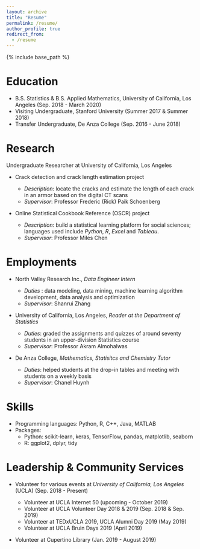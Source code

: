 ```yaml
---
layout: archive
title: "Resume"
permalink: /resume/
author_profile: true
redirect_from:
  - /resume
---
```


{% include base_path %}

Education
======
* B.S. Statistics & B.S. Applied Mathematics, University of California, Los Angeles (Sep. 2018 - March 2020)
* Visiting Undergraduate, Stanford University (Summer 2017 & Summer 2018)
* Transfer Undergraduate, De Anza College (Sep. 2016 - June 2018)

Research
======
Undergraduate Researcher at University of California, Los Angeles

* Crack detection and crack length estimation project
  * *Description*: locate the cracks and estimate the length of each crack in an armor based on the digital CT scans
  * *Supervisor*: Professor Frederic (Rick) Paik Schoenberg
  
* Online Statistical Cookbook Reference (OSCR) project 
  * *Description*: build a statistical learning platform for social sciences; languages used include *Python*, *R*, *Excel* and *Tableau*. 
  * *Supervisor*: Professor Miles Chen
  
Employments
======
* North Valley Research Inc., *Data Engineer Intern*
  * *Duties* : data modeling, data mining, machine learning algorithm development, data analysis and optimization
  * *Supervisor*: Shanrui Zhang

* University of California, Los Angeles, *Reader at the Department of Statistics*
  * *Duties*: graded the assignments and quizzes of around seventy students in an upper-division Statistics course
  * *Supervisor*: Professor Akram Almohalwas
  
 * De Anza College, *Mathematics, Statisitcs and Chemistry Tutor*
    * *Duties*: helped students at the drop-in tables and meeting with students on a weekly basis
    * *Supervisor*: Chanel Huynh 
  
Skills
======
* Programming languages: Python, R, C++, Java, MATLAB
* Packages: 
  * Python: scikit-learn, keras, TensorFlow, pandas, matplotlib, seaborn
  * R: ggplot2, dplyr, tidy
  
Leadership & Community Services
======

* Volunteer for various events at *University of California, Los Angeles* (UCLA) (Sep. 2018 - Present)

  * Volunteer at UCLA Internet 50 (upcoming - October 2019)
  * Volunteer at UCLA Volunteer Day 2018 & 2019 (Sep. 2018 & Sep. 2019)
  * Volunteer at TEDxUCLA 2019, UCLA Alumni Day 2019 (May 2019)
  * Volunteer at UCLA Bruin Days 2019 (April 2019)
  
 * Volunteer at Cupertino Library (Jan. 2019 - August 2019)
 
